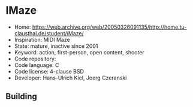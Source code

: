# IMaze

- Home: https://web.archive.org/web/20050326091135/http://home.tu-clausthal.de/student/iMaze/
- Inspiration: MIDI Maze
- State: mature, inactive since 2001
- Keyword: action, first-person, open content, shooter
- Code repository: 
- Code language: C
- Code license: 4-clause BSD
- Developer: Hans-Ulrich Kiel, Joerg Czeranski

## Building
